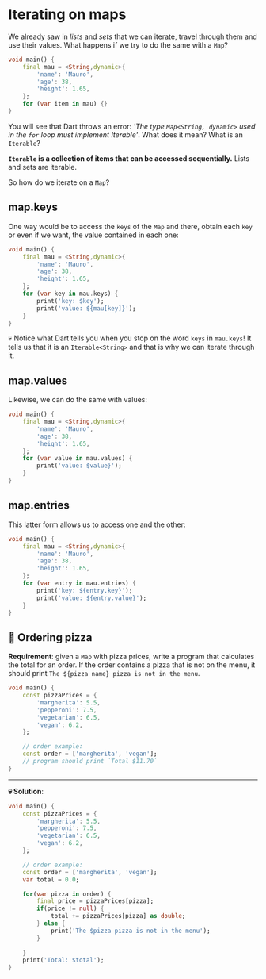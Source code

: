 # Iterating on maps

We already saw in _lists_ and _sets_ that we can iterate, travel through them and use their values. What happens if we try to do the same with a `Map`?

```dart
void main() {
    final mau = <String,dynamic>{
        'name': 'Mauro',
        'age': 38,
        'height': 1.65,
    };
    for (var item in mau) {}
}
```

You will see that Dart throws an error: _'The type `Map<String, dynamic>` used in the `for` loop must implement Iterable'_. What does it mean? What is an `Iterable`?

__`Iterable` is a collection of items that can be accessed sequentially.__ Lists and sets are iterable.

So how do we iterate on a `Map`?

## map.keys

One way would be to access the `keys` of the `Map` and there, obtain each `key` or even if we want, the value contained in each one:

```dart
void main() {
    final mau = <String,dynamic>{
        'name': 'Mauro',
        'age': 38,
        'height': 1.65,
    };
    for (var key in mau.keys) {
        print('key: $key');
        print('value: ${mau[key]}');
    }
}
```

💀 Notice what Dart tells you when you stop on the word `keys` in `mau.keys`! It tells us that it is an `Iterable<String>` and that is why we can iterate through it.

## map.values

Likewise, we can do the same with values:

```dart
void main() {
    final mau = <String,dynamic>{
        'name': 'Mauro',
        'age': 38,
        'height': 1.65,
    };
    for (var value in mau.values) {
        print('value: $value}');
    }
}
```

## map.entries

This latter form allows us to access one and the other:

```dart
void main() {
    final mau = <String,dynamic>{
        'name': 'Mauro',
        'age': 38,
        'height': 1.65,
    };
    for (var entry in mau.entries) {
        print('key: ${entry.key}');
        print('value: ${entry.value}');
    }
}
```

## 💪 Ordering pizza

__Requirement__: given a `Map` with pizza prices, write a program that calculates the total for an order. If the order contains a pizza that is not on the menu, it should print `The ${pizza name} pizza is not in the menu`.

```dart
void main() {
    const pizzaPrices = {
        'margherita': 5.5,
        'pepperoni': 7.5,
        'vegetarian': 6.5,
        'vegan': 6.2,
    };

    // order example:
    const order = ['margherita', 'vegan'];
    // program should print `Total $11.70`
}
```

---

__💀 Solution__:

```dart
void main() {
    const pizzaPrices = {
        'margherita': 5.5,
        'pepperoni': 7.5,
        'vegetarian': 6.5,
        'vegan': 6.2,
    };

    // order example:
    const order = ['margherita', 'vegan'];
    var total = 0.0;

    for(var pizza in order) {
        final price = pizzaPrices[pizza];
        if(price != null) {
            total += pizzaPrices[pizza] as double;
        } else {
            print('The $pizza pizza is not in the menu');
        }
      
    }
    print('Total: $total');
}
```
